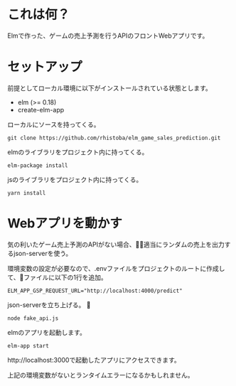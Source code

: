 # これは何？

Elmで作った、ゲームの売上予測を行うAPIのフロントWebアプリです。

# セットアップ

前提としてローカル環境に以下がインストールされている状態とします。

- elm (>= 0.18)
- create-elm-app

ローカルにソースを持ってくる。

```
git clone https://github.com/rhistoba/elm_game_sales_prediction.git
```

elmのライブラリをプロジェクト内に持ってくる。

```
elm-package install
```

jsのライブラリをプロジェクト内に持ってくる。

```
yarn install
```

# Webアプリを動かす

気の利いたゲーム売上予測のAPIがない場合、適当にランダムの売上を出力するjson-serverを使う。

環境変数の設定が必要なので、.envファイルをプロジェクトのルートに作成して、ファイルに以下の1行を追加。

```
ELM_APP_GSP_REQUEST_URL="http://localhost:4000/predict"
```

json-serverを立ち上げる。

```
node fake_api.js
```

elmのアプリを起動します。

```
elm-app start
```

http://localhost:3000で起動したアプリにアクセスできます。

上記の環境変数がないとランタイムエラーになるかもしれません。